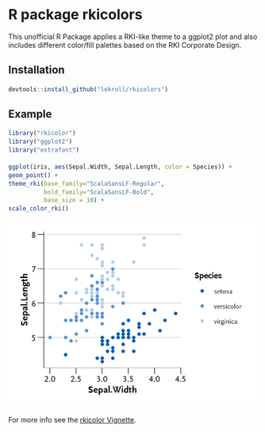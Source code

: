 # R package rkicolors
This unofficial R Package applies a RKI-like theme to a ggplot2 plot and also includes different color/fill palettes based on the RKI Corporate Design.

## Installation
```R
devtools::install_github("lekroll/rkicolors")
```

## Example
```R
library("rkicolor")
library("ggplot2")
library("extrafont")

ggplot(iris, aes(Sepal.Width, Sepal.Length, color = Species)) +   
geom_point() + 
theme_rki(base_family="ScalaSansLF-Regular", 
          bold_family="ScalaSansLF-Bold", 
          base_size = 10) +
scale_color_rki()
```
![](inst/doc/example_plot.png)


For more info see the [rkicolor Vignette](inst/doc/rkicolors-vignette.html).
